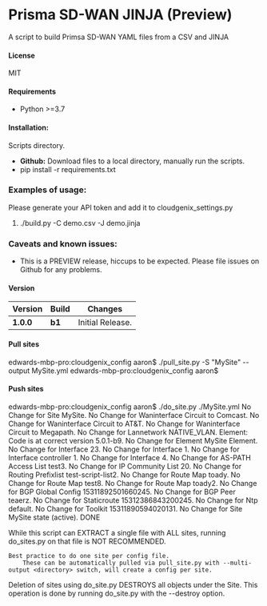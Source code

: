 # Prisma SD-WAN JINJA (Preview)
A script to build Primsa SD-WAN YAML files from a CSV and JINJA

#### License
MIT

#### Requirements
* Python >=3.7

#### Installation:
 Scripts directory. 
 - **Github:** Download files to a local directory, manually run the scripts. 
 - pip install -r requirements.txt

### Examples of usage:
 Please generate your API token and add it to cloudgenix_settings.py

 1. ./build.py -C demo.csv -J demo.jinja

### Caveats and known issues:
 - This is a PREVIEW release, hiccups to be expected. Please file issues on Github for any problems.

#### Version
| Version | Build | Changes |
| ------- | ----- | ------- |
| **1.0.0** | **b1** | Initial Release. |


#### Pull sites
edwards-mbp-pro:cloudgenix_config aaron$ ./pull_site.py -S "MySite" --output MySite.yml 
edwards-mbp-pro:cloudgenix_config aaron$ 


#### Push sites
edwards-mbp-pro:cloudgenix_config aaron$ ./do_site.py ./MySite.yml
No Change for Site MySite.
 No Change for Waninterface Circuit to Comcast.
 No Change for Waninterface Circuit to AT&T.
 No Change for Waninterface Circuit to Megapath.
 No Change for Lannetwork NATIVE_VLAN.
 Element: Code is at correct version 5.0.1-b9.
  No Change for Element MySite Element.
   No Change for Interface 23.
   No Change for Interface 1.
   No Change for Interface controller 1.
   No Change for Interface 4.
   No Change for AS-PATH Access List test3.
   No Change for IP Community List 20.
   No Change for Routing Prefixlist test-script-list2.
   No Change for Route Map toady.
   No Change for Route Map test8.
   No Change for Route Map toady2.
   No Change for BGP Global Config 15311892501660245.
   No Change for BGP Peer teaerz.
   No Change for Staticroute 15312386843200245.
   No Change for Ntp default.
   No Change for Toolkit 15311890594020131.
No Change for Site MySite state (active).
DONE


While this script can EXTRACT a single file with ALL sites, running do_sites.py on that file is NOT RECOMMENDED.

    Best practice to do one site per config file.
        These can be automatically pulled via pull_site.py with --multi-output <directory> switch, will create a config per site.

Deletion of sites using do_site.py DESTROYS all objects under the Site. This operation is done by running do_site.py with the --destroy option. 